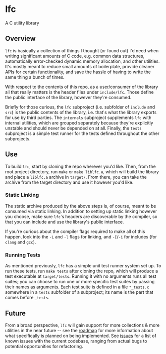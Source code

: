 # lfc
A C utility library

## Overview
`lfc` is basically a collection of things I thought (or found out) I'd need when writing significant amounts of C code, e.g. common data structures, automatically error-checked dynamic memory allocation, and other utilities. It's mostly meant to reduce small amounts of boilerplate, provide cleaner APIs for certain functionality, and save the hassle of having to write the same thing a bunch of times. 

With respect to the contents of this repo, as a user/consumer of the library all that really matters is the header files under `include/lfc`. Those define the public interface of the library, however they're consumed.

Briefly for those curious, the `lfc` subproject (i.e. subfolder of `include` and `src`) is the public contents of the library, i.e. that's what the library exports for use by third parties. The `internals` subproject supplements `lfc` with internal utilities, which are grouped separately because they're explicitly unstable and should never be depended on at all. Finally, the `tests` subproject is a simple test runner for the tests defined throughout the other subprojects.

## Use
To build `lfc`, start by cloning the repo wherever you'd like. Then, from the root project directory, run `make` or `make liblfc.a`, which will build the library and place a `liblfc.a` archive in `target/`. From there, you can take the archive from the target directory and use it however you'd like.

### Static Linking
The static archive produced by the above steps is, of course, meant to be consumed via static linking. In addition to setting up static linking however you choose, make sure `lfc`'s headers are discoverable by the compiler, so that you can include and use the library's public interface. 

If you're curious about the compiler flags required to make all of this happen, look into the `-L` and `-l` flags for linking, and `-I`/`-i` for includes (for `clang` and `gcc`).

### Running Tests
As mentioned previously, `lfc` has a simple unit test runner system set up. To run these tests, run `make tests` after cloning the repo, which will produce a test executable at `target/tests`. Running it with no arguments runs all test suites; you can choose to run one or more specific test suites by passing their names as arguments. Each test suite is defined in a file `*_tests.c` somewhere in a `tests` subfolder of a subproject; its name is the part that comes before `_tests`.

## Future
From a broad perspective, `lfc` will gain support for more collections & more utilities in the near future -- see the [roadmap](https://github.com/arthurlafrance/lfc/blob/master/ROADMAP.md) for more information about what specifically is planned on being implemented. See [issues](https://github.com/arthurlafrance/lfc/issues) for a list of known issues with the current codebase, ranging from actual bugs to potential opportunities for refactoring.
